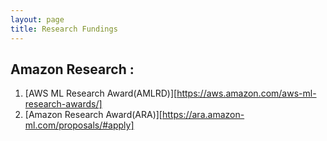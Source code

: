 ```yaml
---
layout: page
title: Research Fundings
---
```

## Amazon Research : 
1. [AWS ML Research Award(AMLRD)][https://aws.amazon.com/aws-ml-research-awards/]
2. [Amazon Research Award(ARA)][https://ara.amazon-ml.com/proposals/#apply]

